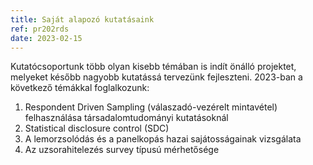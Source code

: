 ```yaml
---
title: Saját alapozó kutatásaink
ref: pr202rds
date: 2023-02-15
---
```


Kutatócsoportunk több olyan kisebb témában is indít önálló projektet, melyeket később nagyobb kutatássá tervezünk fejleszteni. 2023-ban a következő témákkal foglalkozunk:

1. Respondent Driven Sampling (válaszadó-vezérelt mintavétel) felhasználása társadalomtudományi kutatásoknál
2. Statistical disclosure control (SDC)
3. A lemorzsolódás és a panelkopás hazai sajátosságainak vizsgálata 
4. Az uzsorahitelezés survey típusú mérhetősége
